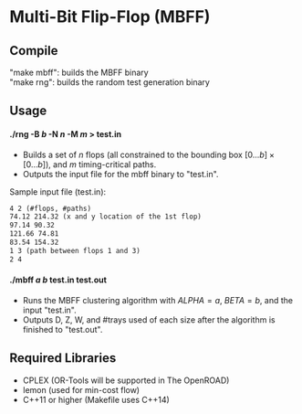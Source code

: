 # Multi-Bit Flip-Flop (MBFF)


## Compile  
"make mbff": builds the MBFF binary     
"make rng": builds the random test generation binary  


## Usage
#### ./rng -B $b$ -N $n$ -M $m$ > test.in 
- Builds a set of $n$ flops (all constrained to the bounding box $[0 ... b] \times [0 ... b]$), and $m$ timing-critical paths.   
- Outputs the input file for the mbff binary to "test.in". 

Sample input file (test.in):
```txt
4 2 (#flops, #paths)
74.12 214.32 (x and y location of the 1st flop)
97.14 90.32
121.66 74.81
83.54 154.32
1 3 (path between flops 1 and 3)
2 4 
```



#### ./mbff $a$ $b$ test.in test.out   
- Runs the MBFF clustering algorithm with $ALPHA = a$, $BETA = b$, and the input "test.in".     
- Outputs D, Z, W, and #trays used of each size after the algorithm is finished to "test.out".    

## Required Libraries    
- CPLEX (OR-Tools will be supported in The OpenROAD)  
- lemon (used for min-cost flow)   
- C++11 or higher (Makefile uses C++14)  